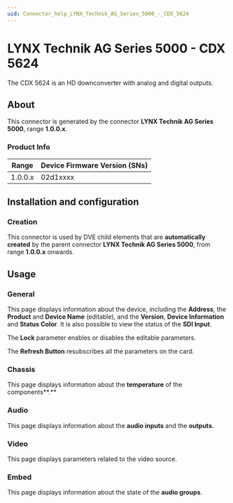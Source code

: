 ```yaml
---
uid: Connector_help_LYNX_Technik_AG_Series_5000_-_CDX_5624
---
```


# LYNX Technik AG Series 5000 - CDX 5624

The CDX 5624 is an HD downconverter with analog and digital outputs.

## About

This connector is generated by the connector **LYNX Technik AG Series 5000**, range **1.0.0.x**.

### Product Info

| **Range** | **Device Firmware Version (SNs)** |
|------------------|-----------------------------------|
| 1.0.0.x          | 02d1xxxx                          |

## Installation and configuration

### Creation

This connector is used by DVE child elements that are **automatically created** by the parent connector **LYNX Technik AG Series 5000**, from range **1.0.0.x** onwards.

## Usage

### General

This page displays information about the device, including the **Address**, the **Product** and **Device Name** (editable), and the **Version**, **Device Information** and **Status Color**. It is also possible to view the status of the **SDI Input**.

The **Lock** parameter enables or disables the editable parameters.

The **Refresh Button** resubscribes all the parameters on the card.

### Chassis

This page displays information about the **temperature** of the components**.**

### Audio

This page displays information about the **audio inputs** and the **outputs.**

### Video

This page displays parameters related to the video source.

### Embed

This page displays information about the state of the **audio groups**.
